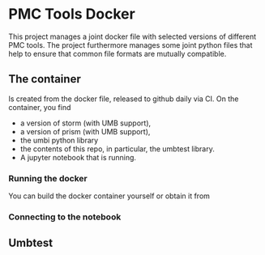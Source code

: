 PMC Tools Docker
=================

This project manages a joint docker file with selected versions of different PMC tools.
The project furthermore manages some joint python files that help to ensure that common file formats are mutually compatible. 

The container
-------------
Is created from the docker file, released to github daily via CI. 
On the container, you find 
- a version of storm (with UMB support),
- a version of prism (with UMB support),
- the umbi python library
- the contents of this repo, in particular, the umbtest library.
- A jupyter notebook that is running. 

### Running the docker

You can build the docker container yourself or obtain it from 

### Connecting to the notebook



Umbtest
--------